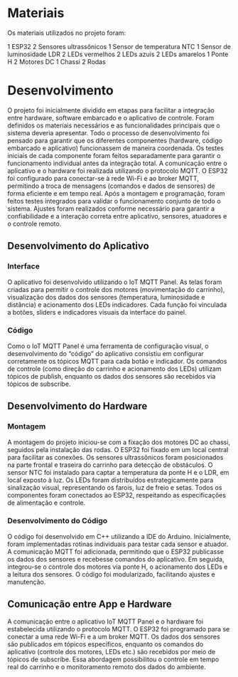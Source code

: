 
# Materiais

Os materiais utilizados no projeto foram:

1 ESP32
2 Sensores ultrassônicos
1 Sensor de temperatura NTC
1 Sensor de luminosidade LDR
2 LEDs vermelhos
2 LEDs azuis
2 LEDs amarelos
1 Ponte H
2 Motores DC
1 Chassi
2 Rodas

# Desenvolvimento

O projeto foi inicialmente dividido em etapas para facilitar a integração entre hardware, software embarcado e o aplicativo de controle.
Foram definidos os materiais necessários e as funcionalidades principais que o sistema deveria apresentar.
Todo o processo de desenvolvimento foi pensado para garantir que os diferentes componentes (hardware, código embarcado e aplicativo) funcionassem de maneira coordenada.
Os testes iniciais de cada componente foram feitos separadamente para garantir o funcionamento individual antes da integração total.
A comunicação entre o aplicativo e o hardware foi realizada utilizando o protocolo MQTT.
O ESP32 foi configurado para conectar-se à rede Wi-Fi e ao broker MQTT, permitindo a troca de mensagens (comandos e dados de sensores) de forma eficiente e em tempo real.
Após a montagem e programação, foram feitos testes integrados para validar o funcionamento conjunto de todo o sistema.
Ajustes foram realizados conforme necessário para garantir a confiabilidade e a interação correta entre aplicativo, sensores, atuadores e o controle remoto.


## Desenvolvimento do Aplicativo

### Interface

O aplicativo foi desenvolvido utilizando o IoT MQTT Panel. As telas foram criadas para permitir o controle dos motores (movimentação do carrinho), visualização dos dados dos sensores (temperatura, luminosidade e distância) e acionamento dos LEDs indicadores. Cada função foi vinculada a botões, sliders e indicadores visuais da interface do painel.

### Código

Como o IoT MQTT Panel é uma ferramenta de configuração visual, o desenvolvimento do “código” do aplicativo consistiu em configurar corretamente os tópicos MQTT para cada botão e indicador. Os comandos de controle (como direção do carrinho e acionamento dos LEDs) utilizam tópicos de publish, enquanto os dados dos sensores são recebidos via tópicos de subscribe.

## Desenvolvimento do Hardware

### Montagem

A montagem do projeto iniciou-se com a fixação dos motores DC ao chassi, seguidos pela instalação das rodas. O ESP32 foi fixado em um local central para facilitar as conexões. Os sensores ultrassônicos foram posicionados na parte frontal e traseira do carrinho para detecção de obstáculos. O sensor NTC foi instalado para captar a temperatura da ponte H e o LDR, em local exposto à luz. Os LEDs foram distribuídos estrategicamente para sinalização visual, representando os farois, luz de freio e setas. Todos os componentes foram conectados ao ESP32, respeitando as especificações de alimentação e controle.

### Desenvolvimento do Código

O código foi desenvolvido em C++ utilizando a IDE do Arduino. Inicialmente, foram implementadas rotinas individuais para testar cada sensor e atuador. A comunicação MQTT foi adicionada, permitindo que o ESP32 publicasse os dados dos sensores e recebesse comandos do aplicativo. Em seguida, integrou-se o controle dos motores via ponte H, o acionamento dos LEDs e a leitura dos sensores. O código foi modularizado, facilitando ajustes e manutenção. 

## Comunicação entre App e Hardware

A comunicação entre o aplicativo IoT MQTT Panel e o hardware foi estabelecida utilizando o protocolo MQTT. O ESP32 foi programado para se conectar a uma rede Wi-Fi e a um broker MQTT. Os dados dos sensores são publicados em tópicos específicos, enquanto os comandos do aplicativo (controle dos motores, LEDs etc.) são recebidos por meio de tópicos de subscribe. Essa abordagem possibilitou o controle em tempo real do carrinho e o monitoramento remoto dos dados do ambiente.
